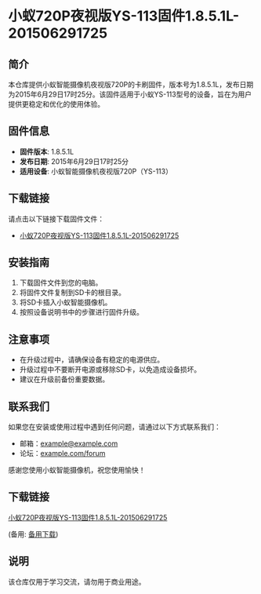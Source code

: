# 小蚁720P夜视版YS-113固件1.8.5.1L-201506291725

## 简介
本仓库提供小蚁智能摄像机夜视版720P的卡刷固件，版本号为1.8.5.1L，发布日期为2015年6月29日17时25分。该固件适用于小蚁YS-113型号的设备，旨在为用户提供更稳定和优化的使用体验。

## 固件信息
- **固件版本**: 1.8.5.1L
- **发布日期**: 2015年6月29日17时25分
- **适用设备**: 小蚁智能摄像机夜视版720P（YS-113）

## 下载链接
请点击以下链接下载固件文件：
- [小蚁720P夜视版YS-113固件1.8.5.1L-201506291725](链接地址)

## 安装指南
1. 下载固件文件到您的电脑。
2. 将固件文件复制到SD卡的根目录。
3. 将SD卡插入小蚁智能摄像机。
4. 按照设备说明书中的步骤进行固件升级。

## 注意事项
- 在升级过程中，请确保设备有稳定的电源供应。
- 升级过程中不要断开电源或移除SD卡，以免造成设备损坏。
- 建议在升级前备份重要数据。

## 联系我们
如果您在安装或使用过程中遇到任何问题，请通过以下方式联系我们：
- 邮箱：[example@example.com](mailto:example@example.com)
- 论坛：[example.com/forum](http://example.com/forum)

感谢您使用小蚁智能摄像机，祝您使用愉快！

## 下载链接
[小蚁720P夜视版YS-113固件1.8.5.1L-201506291725](https://pan.quark.cn/s/e4bd969776be) 

(备用: [备用下载](https://pan.baidu.com/s/165ia7E3JsuTCXXeoXzUzpA?pwd=1234))

## 说明

该仓库仅用于学习交流，请勿用于商业用途。
